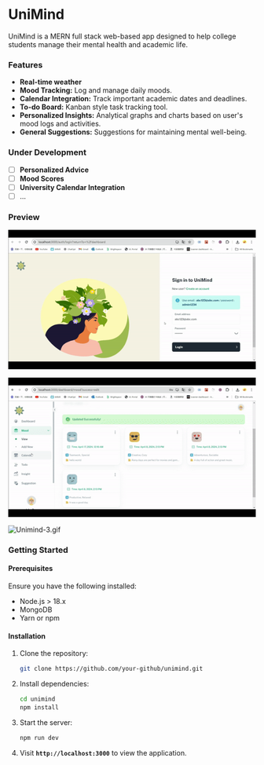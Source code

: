 # UniMind

UniMind is a MERN full stack web-based app designed to help college students manage their mental health and academic life. 

### Features

- **Real-time weather**
- **Mood Tracking:** Log and manage daily moods.
- **Calendar Integration:** Track important academic dates and deadlines.
- **To-do Board:** Kanban style task tracking tool.
- **Personalized Insights:** Analytical graphs and charts based on user's mood logs and activities.
- **General Suggestions:** Suggestions for maintaining mental well-being.

### Under Development

- [ ]  **Personalized Advice**
- [ ]  **Mood Scores**
- [ ]  **University Calendar Integration**
- [ ]  …

### Preview

![Unimind-1.gif](https://github.com/nansvn/unimind/blob/main/video/Unimind-1.gif?raw=true)

![Unimind-2.gif](https://github.com/nansvn/unimind/blob/main/video/Unimind-2.gif?raw=true)

![Unimind-3.gif](https://github.com/nansvn/unimind/blob/main/video/Unimind-3.gif?raw=true)

### **Getting Started**

#### **Prerequisites**

Ensure you have the following installed:

- Node.js > 18.x
- MongoDB
- Yarn or npm

#### **Installation**

1. Clone the repository:
    
    ```bash
    git clone https://github.com/your-github/unimind.git
    ```
    
2. Install dependencies:
    
    ```bash
    cd unimind
    npm install
    ```
    
3. Start the server:
   
    ```bash
    npm run dev
    ```

4. Visit **`http://localhost:3000`** to view the application.
